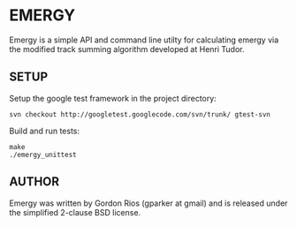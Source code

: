# EMERGY

Emergy is a simple API and command line utilty for calculating emergy
via the modified track summing algorithm developed at Henri Tudor.

## SETUP

Setup the google test framework in the project directory:

	svn checkout http://googletest.googlecode.com/svn/trunk/ gtest-svn

Build and run tests:

	make
	./emergy_unittest

## AUTHOR

Emergy was written by Gordon Rios (gparker at gmail) and is released
under the simplified 2-clause BSD license.
